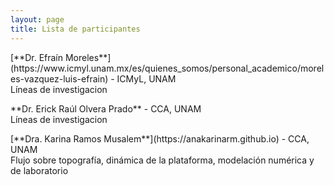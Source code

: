 ```yaml
---
layout: page
title: Lista de participantes
---
```


<p>[**Dr. Efraín Moreles**](https://www.icmyl.unam.mx/es/quienes_somos/personal_academico/moreles-vazquez-luis-efrain) - ICMyL, UNAM<br>
Líneas de investigacion<p/>


<p>**Dr. Erick Raúl Olvera Prado** - CCA, UNAM<br>
Líneas de investigacion<p/>

<p>[**Dra. Karina Ramos Musalem**](https://anakarinarm.github.io) - CCA, UNAM<br>
Flujo sobre topografía, dinámica de la plataforma, modelación numérica y de laboratorio<p/> 

  



